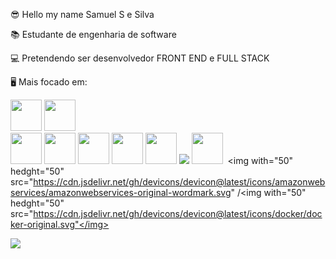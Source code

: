 😎 Hello my name Samuel S e Silva

📚 Estudante de engenharia de software

💻 Pretendendo ser desenvolvedor FRONT END e FULL STACK

🖥 Mais focado em: 

<img width="50" height="50"
src="https://cdn.jsdelivr.net/gh/devicons/devicon@latest/icons/html5/html5-original-wordmark.svg" />
<img width="50" hedght="50" src="https://cdn.jsdelivr.net/gh/devicons/devicon@latest/icons/css3/css3-original-wordmark.svg" />          
<img width="50" height="50" src="https://cdn.jsdelivr.net/gh/devicons/devicon@latest/icons/javascript/javascript-original.svg" />
<img width="50" height="50" src="https://cdn.jsdelivr.net/gh/devicons/devicon@latest/icons/react/react-original-wordmark.svg" />
<img width="50" height="50" src="https://cdn.jsdelivr.net/gh/devicons/devicon@latest/icons/nextjs/nextjs-original.svg" />
<img width="50" height="50" src="https://cdn.jsdelivr.net/gh/devicons/devicon@latest/icons/angularjs/angularjs-original.svg" />
<img width="50" hedght="50" src="https://cdn.jsdelivr.net/gh/devicons/devicon@latest/icons/vuejs/vuejs-original.svg" />
<img with="50" hedght="50" src="https://cdn.jsdelivr.net/gh/devicons/devicon@latest/icons/nodejs/nodejs-original-wordmark.svg" />
<img width="50" hedght="50" src="https://cdn.jsdelivr.net/gh/devicons/devicon@latest/icons/figma/figma-original.svg" />
<img with="50" hedght="50" class="devicon-nestjs-original-wordmark"></img>
<img with="50" hedght="50" src="https://cdn.jsdelivr.net/gh/devicons/devicon@latest/icons/amazonwebservices/amazonwebservices-original-wordmark.svg" /<img with="50" hedght="50" src="https://cdn.jsdelivr.net/gh/devicons/devicon@latest/icons/docker/docker-original.svg"</img>
          
<img with="50" hedght="50" src="https://cdn.jsdelivr.net/gh/devicons/devicon@latest/icons/reactrouter/reactrouter-original-wordmark.svg"/>
          
          
           

       
